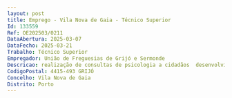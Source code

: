 ```yaml
--- 
layout: post
title: Emprego - Vila Nova de Gaia - Técnico Superior
Id: 133559
Ref: OE202503/0211
DataAbertura: 2025-03-07
DataFecho: 2025-03-21
Trabalho: Técnico Superior
Empregador: União de Freguesias de Grijó e Sermonde
Descricao: realização de consultas de psicologia a cidadãos  desenvolvimento de atividades relacionadas com o Gabinete de Inserção Profissional  planeamento, desenvolvimento, implementação e monitorização programas direcionados para formação
CodigoPostal: 4415-493 GRIJÓ
Concelho: Vila Nova de Gaia
Distrito: Porto
--- 
```

